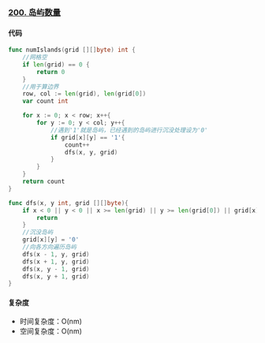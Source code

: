 ### [200. 岛屿数量](https://leetcode-cn.com/problems/number-of-islands/)

#### 代码

```go
func numIslands(grid [][]byte) int {
    //网格空
    if len(grid) == 0 {
        return 0
    }
    //用于算边界
    row, col := len(grid), len(grid[0])
    var count int

    for x := 0; x < row; x++{
        for y := 0; y < col; y++{
            //遇到'1'就是岛屿，已经遇到的岛屿进行沉没处理设为'0'
            if grid[x][y] == '1'{
                count++
                dfs(x, y, grid)
            }
        }
    }
    return count
}

func dfs(x, y int, grid [][]byte){
    if x < 0 || y < 0 || x >= len(grid) || y >= len(grid[0]) || grid[x][y] == '0'{
        return
    }
    //沉没岛屿
    grid[x][y] = '0'
    //向各方向遍历岛屿
    dfs(x - 1, y, grid)
    dfs(x + 1, y, grid)
    dfs(x, y - 1, grid)
    dfs(x, y + 1, grid)
}
```



#### 复杂度

- 时间复杂度：O(nm)
- 空间复杂度：O(nm)